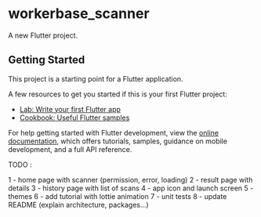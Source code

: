 # workerbase_scanner

A new Flutter project.

## Getting Started

This project is a starting point for a Flutter application.

A few resources to get you started if this is your first Flutter project:

- [Lab: Write your first Flutter app](https://docs.flutter.dev/get-started/codelab)
- [Cookbook: Useful Flutter samples](https://docs.flutter.dev/cookbook)

For help getting started with Flutter development, view the
[online documentation](https://docs.flutter.dev/), which offers tutorials,
samples, guidance on mobile development, and a full API reference.


TODO :

1 - home page with scanner (permission, error, loading)
2 - result page with details
3 - history page with list of scans
4 - app icon and launch screen
5 - themes
6 - add tutorial with lottie animation
7 - unit tests
8 - update README (explain architecture, packages...)
